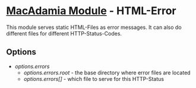 # [MacAdamia Module](.) - HTML-Error

This module serves static HTML-Files as error messages. It can also do different files for different HTTP-Status-Codes.

## Options

 * *options.errors*
   * *options.errors.root* - the base directory where error files are located
   * *options.errors[<status>]* - which file to serve for this HTTP-Status

